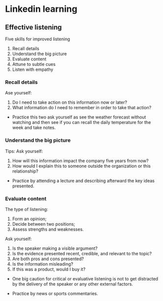 # Linkedin learning
## Effective listening
Five skills for improved listening
1. Recall details
2. Understand the big picture
3. Evaluate content
4. Attune to subtle cues
5. Listen with empathy
### Recall details
Ase yourself: 
1. Do I need to take action on this information now or later?
2. What information do I need to remember in order to take that action?

- Practice this two ask yourself as see the weather forecast without watching and then see if you can recall the daily temperature for the week and take notes.

### Understand the big picture
Tips: Ask yourself: 
1. How will this information impact the company five years from now?
2. How would I explain this to someone outside the organization or this relationship?

- Practice by attending a lecture and describing afterward the key ideas presented.

### Evaluate content
The type of listening: 
1. Form an opinion; 
2. Decide between two positions; 
3. Assess strengths and weaknesses.

Ask yourself: 
1. Is the speaker making a visible argument?
2. Is the evidence presented recent, credible, and relevant to the topic?
3. Are both pros and cons presented?
4. Is the information misleading?
5. If this was a product, would I buy it?

- One big caution for critical or evaluative listening is not to get distracted by the delivery of the speaker or any other external factors.

- Practice by news or sports commentaries.